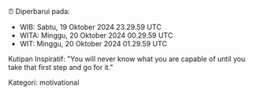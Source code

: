 ⏰ Diperbarui pada:
- WIB: Sabtu, 19 Oktober 2024 23.29.59 UTC
- WITA: Minggu, 20 Oktober 2024 00.29.59 UTC
- WIT: Minggu, 20 Oktober 2024 01.29.59 UTC

Kutipan Inspiratif:
"You will never know what you are capable of until you take that first step and go for it."


Kategori: motivational

